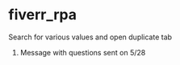 # fiverr_rpa
Search for various values and open duplicate tab 

1. Message with questions sent on 5/28